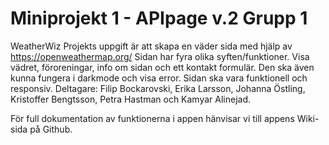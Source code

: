 # Miniprojekt 1 - APIpage v.2 Grupp 1
WeatherWiz
Projekts uppgift är att skapa en väder sida med hjälp av https://openweathermap.org/
Sidan har fyra olika syften/funktioner. Visa vädret, föroreningar, info om sidan och ett kontakt formulär. Den ska även kunna fungera i darkmode och visa error.
Sidan ska vara funktionell och responsiv. 
Deltagare: Filip Bockarovski, Erika Larsson, Johanna Östling, Kristoffer Bengtsson, Petra Hastman och Kamyar Alinejad.

För full dokumentation av funktionerna i appen hänvisar vi till appens Wiki-sida på Github.
